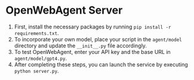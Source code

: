 # OpenWebAgent Server

1. First, install the necessary packages by running `pip install -r requirements.txt`.
2. To incorporate your own model, place your script in the `agent/model` directory and update the `__init__.py` file accordingly.
3. To test OpenWebAgent, enter your API key and the base URL in `agent/model/gpt4.py`.
4. After completing these steps, you can launch the service by executing `python server.py`.